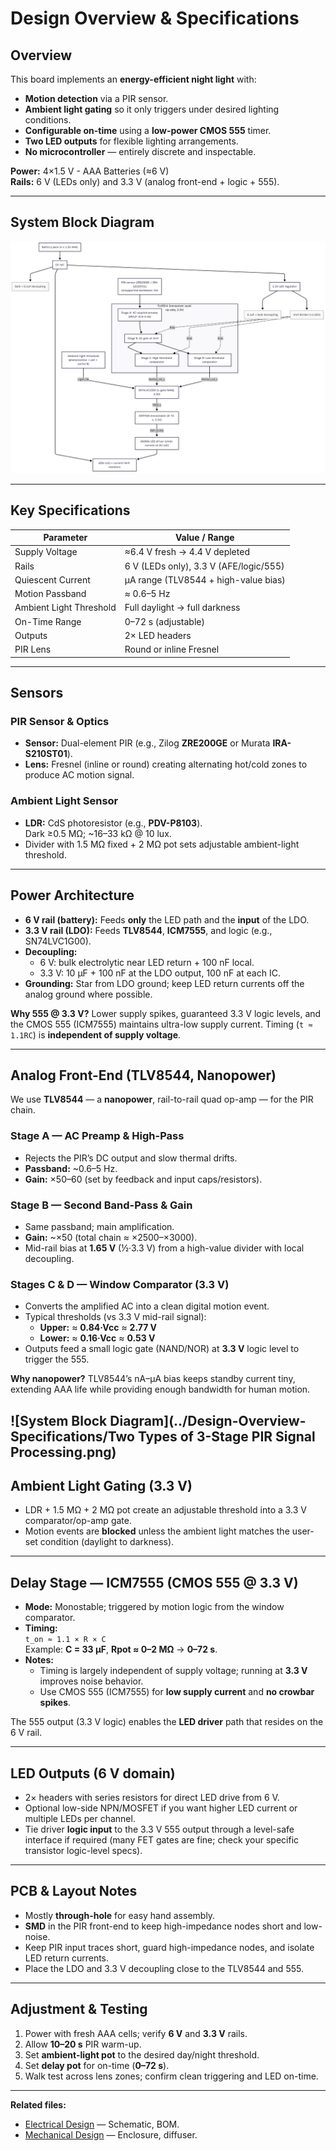 # Design Overview & Specifications

## Overview
This board implements an **energy-efficient night light** with:
- **Motion detection** via a PIR sensor.
- **Ambient light gating** so it only triggers under desired lighting conditions.
- **Configurable on-time** using a **low-power CMOS 555** timer.
- **Two LED outputs** for flexible lighting arrangements.
- **No microcontroller** — entirely discrete and inspectable.

**Power:** 4×1.5 V - AAA Batteries (≈6 V)  
**Rails:** 6 V (LEDs only) and 3.3 V (analog front-end + logic + 555).

---

## System Block Diagram

![System Block Diagram](../01_Design-Overview-Specifications/Circuit-System-Block_Diagram.png)


---

## Key Specifications

| Parameter                 | Value / Range                         |
|---------------------------|----------------------------------------|
| Supply Voltage            |≈6.4 V fresh → 4.4 V depleted
| Rails                     | 6 V (LEDs only), 3.3 V (AFE/logic/555) |
| Quiescent Current         | µA range (TLV8544 + high-value bias)   |
| Motion Passband           | ≈ 0.6–5 Hz                              |
| Ambient Light Threshold   | Full daylight → full darkness           |
| On-Time Range             | 0–72 s (adjustable)                     |
| Outputs                   | 2× LED headers                          |
| PIR Lens                  | Round or inline Fresnel                 |

---

## Sensors

### PIR Sensor & Optics
- **Sensor:** Dual-element PIR (e.g., Zilog **ZRE200GE** or Murata **IRA-S210ST01**).
- **Lens:** Fresnel (inline or round) creating alternating hot/cold zones to produce AC motion signal.

### Ambient Light Sensor
- **LDR:** CdS photoresistor (e.g., **PDV-P8103**).  
  Dark ≥0.5 MΩ; ~16–33 kΩ @ 10 lux.  
- Divider with 1.5 MΩ fixed + 2 MΩ pot sets adjustable ambient-light threshold.

---

## Power Architecture

- **6 V rail (battery):** Feeds **only** the LED path and the **input** of the LDO.
- **3.3 V rail (LDO):** Feeds **TLV8544**, **ICM7555**, and logic (e.g., SN74LVC1G00).
- **Decoupling:**  
  - 6 V: bulk electrolytic near LED return + 100 nF local.  
  - 3.3 V: 10 µF + 100 nF at the LDO output, 100 nF at each IC.
- **Grounding:** Star from LDO ground; keep LED return currents off the analog ground where possible.

**Why 555 @ 3.3 V?** Lower supply spikes, guaranteed 3.3 V logic levels, and the CMOS 555 (ICM7555) maintains ultra-low supply current. Timing (`t ≈ 1.1RC`) is **independent of supply voltage**.

---

## Analog Front-End (TLV8544, Nanopower)

We use **TLV8544** — a **nanopower**, rail-to-rail quad op-amp — for the PIR chain.

### Stage A — AC Preamp & High-Pass
- Rejects the PIR’s DC output and slow thermal drifts.
- **Passband:** ~0.6–5 Hz.
- **Gain:** ×50–60 (set by feedback and input caps/resistors).

### Stage B — Second Band-Pass & Gain
- Same passband; main amplification.
- **Gain:** ~×50 (total chain ≈ ×2500–×3000).
- Mid-rail bias at **1.65 V** (½·3.3 V) from a high-value divider with local decoupling.

### Stages C & D — Window Comparator (3.3 V)
- Converts the amplified AC into a clean digital motion event.  
- Typical thresholds (vs 3.3 V mid-rail signal):  
  - **Upper:** ≈ **0.84·Vcc** ≈ **2.77 V**  
  - **Lower:** ≈ **0.16·Vcc** ≈ **0.53 V**  
- Outputs feed a small logic gate (NAND/NOR) at **3.3 V** logic level to trigger the 555.

**Why nanopower?** TLV8544’s nA–µA bias keeps standby current tiny, extending AAA life while providing enough bandwidth for human motion.

![System Block Diagram](../Design-Overview-Specifications/Two Types of 3-Stage PIR Signal Processing.png)
---

## Ambient Light Gating (3.3 V)
- LDR + 1.5 MΩ + 2 MΩ pot create an adjustable threshold into a 3.3 V comparator/op-amp gate.  
- Motion events are **blocked** unless the ambient light matches the user-set condition (daylight to darkness).

---

## Delay Stage — ICM7555 (CMOS 555 @ 3.3 V)
- **Mode:** Monostable; triggered by motion logic from the window comparator.
- **Timing:**  
  `t_on ≈ 1.1 × R × C`  
  Example: **C = 33 µF**, **Rpot ≈ 0–2 MΩ** → **0–72 s**.
- **Notes:**  
  - Timing is largely independent of supply voltage; running at **3.3 V** improves noise behavior.  
  - Use CMOS 555 (ICM7555) for **low supply current** and **no crowbar spikes**.

The 555 output (3.3 V logic) enables the **LED driver** path that resides on the 6 V rail.

---

## LED Outputs (6 V domain)
- 2× headers with series resistors for direct LED drive from 6 V.  
- Optional low-side NPN/MOSFET if you want higher LED current or multiple LEDs per channel.
- Tie driver **logic input** to the 3.3 V 555 output through a level-safe interface if required (many FET gates are fine; check your specific transistor logic-level specs).

---

## PCB & Layout Notes
- Mostly **through-hole** for easy hand assembly.  
- **SMD** in the PIR front-end to keep high-impedance nodes short and low-noise.  
- Keep PIR input traces short, guard high-impedance nodes, and isolate LED return currents.  
- Place the LDO and 3.3 V decoupling close to the TLV8544 and 555.

---

## Adjustment & Testing
1. Power with fresh AAA cells; verify **6 V** and **3.3 V** rails.  
2. Allow **10–20 s** PIR warm-up.  
3. Set **ambient-light pot** to the desired day/night threshold.  
4. Set **delay pot** for on-time (**0–72 s**).  
5. Walk test across lens zones; confirm clean triggering and LED on-time.

---

**Related files:**  
- [Electrical Design](../../Electrical-Design/) — Schematic, BOM.  
- [Mechanical Design](../../Mechanical-Design/) — Enclosure, diffuser.
